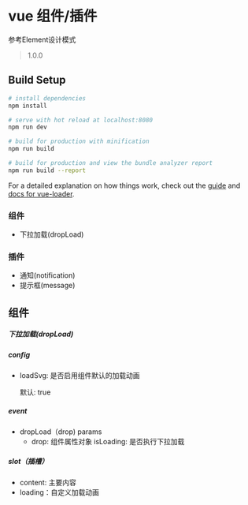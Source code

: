 # vue  组件/插件
参考Element设计模式
> 1.0.0

## Build Setup

``` bash
# install dependencies
npm install

# serve with hot reload at localhost:8080
npm run dev

# build for production with minification
npm run build

# build for production and view the bundle analyzer report
npm run build --report
```

For a detailed explanation on how things work, check out the [guide](http://vuejs-templates.github.io/webpack/) and [docs for vue-loader](http://vuejs.github.io/vue-loader).
 ### 组件
- 下拉加载(dropLoad)

### 插件
- 通知(notification)
- 提示框(message)

## 组件
##### 下拉加载(dropLoad) 
##### config
- loadSvg:  是否启用组件默认的加载动画

    默认: true


##### event
- dropLoad（drop)
    params
	- drop: 组件属性对象
		  isLoading: 是否执行下拉加载

##### slot（插槽）
- content: 主要内容
- loading：自定义加载动画
